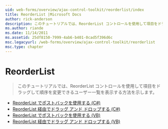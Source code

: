 ```yaml
---
uid: web-forms/overview/ajax-control-toolkit/reorderlist/index
title: ReorderList |Microsoft Docs
author: rick-anderson
description: このチュートリアルでは、ReorderList コントロールを使用して項目をドラッグして順序を変更できるユーザー一覧を表示する方法を示します。
ms.author: riande
ms.date: 11/14/2011
ms.assetid: 25df8150-7999-4ab6-b401-0cad5f396d6c
msc.legacyurl: /web-forms/overview/ajax-control-toolkit/reorderlist
msc.type: chapter
---
```

<a name="reorderlist"></a>ReorderList
====================
> このチュートリアルでは、ReorderList コントロールを使用して項目をドラッグして順序を変更できるユーザー一覧を表示する方法を示します。


- [ReorderList でポストバックを使用する (C#)](using-postbacks-with-reorderlist-cs.md)
- [ReorderList 経由でドラッグ アンド ドロップする (C#)](drag-and-drop-via-reorderlist-cs.md)
- [ReorderList でポストバックを使用する (VB)](using-postbacks-with-reorderlist-vb.md)
- [ReorderList 経由でドラッグ アンド ドロップする (VB)](drag-and-drop-via-reorderlist-vb.md)
